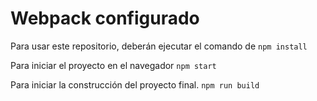 # Webpack configurado

Para usar este repositorio, deberán ejecutar el comando de ```npm install```

Para iniciar el proyecto en el navegador
```npm start```


Para  iniciar la construcción del proyecto final.
```npm run build```
